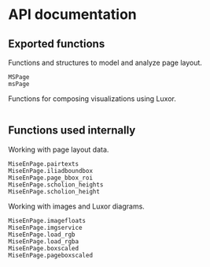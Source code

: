 # API documentation


## Exported functions

Functions and structures to model and analyze page layout.

```@docs
MSPage
msPage
```

Functions for composing visualizations using Luxor.

```@docs

```

## Functions used internally

Working with page layout data.

```@docs
MiseEnPage.pairtexts
MiseEnPage.iliadboundbox
MiseEnPage.page_bbox_roi
MiseEnPage.scholion_heights
MiseEnPage.scholion_height
```

Working with images and Luxor diagrams.

```@docs
MiseEnPage.imagefloats
MiseEnPage.imgservice
MiseEnPage.load_rgb
MiseEnPage.load_rgba
MiseEnPage.boxscaled
MiseEnPage.pageboxscaled
```
